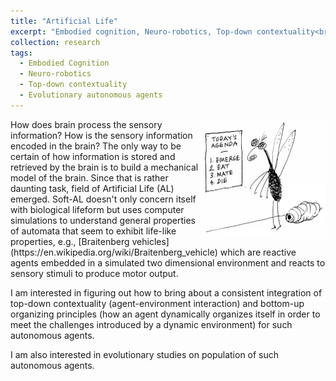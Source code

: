 ```yaml
---
title: "Artificial Life"
excerpt: "Embodied cognition, Neuro-robotics, Top-down contextuality<br/><img src='/images/evolution.jpg'>"
collection: research
tags:
  - Embodied Cognition
  - Neuro-robotics
  - Top-down contextuality
  - Evolutionary autonomous agents
---
```


<img style="float: right;" src='/images/evolution.jpg' width="200">
How does brain process the sensory information? How is the sensory
information encoded in the brain? The only way to be certain of how
information is stored and retrieved by the brain is to build a mechanical
model of the brain. Since that is rather daunting task, field of Artificial
Life (AL) emerged. Soft-AL doesn't only concern itself with biological lifeform
but uses computer simulations to understand general properties of automata
that seem to exhibit life-like properties, e.g.,
[Braitenberg vehicles](https://en.wikipedia.org/wiki/Braitenberg_vehicle)
which are reactive agents embedded in a simulated
two dimensional environment and reacts to sensory stimuli to produce motor
output.

I am interested in figuring out how to bring about a consistent
integration of top-down contextuality (agent-environment interaction) and
bottom-up organizing principles (how an agent dynamically organizes itself
in order to meet the challenges introduced by a dynamic environment)
for such autonomous agents.
                
I am also interested in evolutionary studies on population of such autonomous agents.
